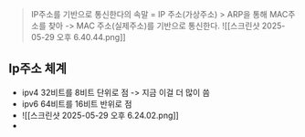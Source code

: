 
>IP주소를 기반으로 통신한다의 속말
>= IP 주소(가상주소) > ARP을 통해 MAC주소를 찾아 -> MAC 주소(실제주소)를 기반으로 통신한다.
![[스크린샷 2025-05-29 오후 6.40.44.png]]


## Ip주소 체계

- ipv4 32비트를 8비트 단위로 점 -> 지금 이걸 더 많이 씀 
- ipv6 64비트를 16비트 반위로 점
- ![[스크린샷 2025-05-29 오후 6.24.02.png]]
- 